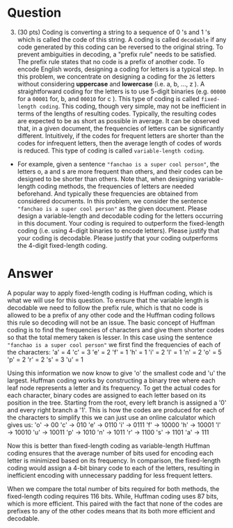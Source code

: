 # Question
3. (30 pts) Coding is converting a string to a sequence of 0 's and 1 's which is called the code of this string. A coding is called `decodable` if any code generated by this coding can be reversed to the original string. To prevent ambiguities in decoding, a "prefix rule" needs to be satisfied. The prefix rule states that no code is a prefix of another code. To encode English words, designing a coding for letters is a typical step. In this problem, we concentrate on designing a coding for the `26` letters without considering **uppercase** and **lowercase** (i.e. a, b, ..., z ). A straightforward coding for the letters is to use 5-digit binaries (e.g. `00000` for a `00001` for, b, and `00010` for c ). This type of coding is called `fixed-length coding`. This coding, though very simple, may not be inefficient in terms of the lengths of resulting codes. Typically, the resulting codes are expected to be as short as possible in average. It can be observed that, in a given document, the frequencies of letters can be significantly different. Intuitively, if the codes for frequent letters are shorter than the codes for infrequent letters, then the average length of codes of words is reduced. This type of coding is called `variable-length coding`.

- For example, given a sentence `"fanchao is a super cool person"`, the letters o, a and s are more frequent than others, and their codes can be designed to be shorter than others. Note that, when designing variable-length coding methods, the frequencies of letters are needed beforehand. And typically these frequencies are obtained from considered documents. In this problem, we consider the sentence `"fanchao is a super cool person"` as the given document. Please design a variable-length and decodable coding for the letters occurring in this document. Your coding is required to outperform the fixed-length coding (i.e. using 4-digit binaries to encode letters). Please justify that your coding is decodable. Please justify that your coding outperforms the 4-digit fixed-length coding.

# Answer
A popular way to apply fixed-length coding is Huffman coding, which is what we will use for this question. To ensure that the variable length is decodable we need to follow the prefix rule, which is that no code is allowed to be a prefix of any other code and the Huffman coding follows this rule so decoding will not be an issue. The basic concept of Huffman coding is to find the frequencies of characters and give them shorter codes so that the total memery taken is lesser. In this case using the sentence `"fanchao is a super cool person"` we first find the frequencies of each of the characters: 
'a' = 4 'c' = 3 'e' = 2 
'f' = 1 'h' = 1 'i' = 2
'l' = 1 'n' = 2 'o' = 5
'p' = 2 'r' = 2 's' = 3
'u' = 1

Using this information we now know to give 'o' the smallest code and 'u' the largest. Huffman coding works by constructing a binary tree where each leaf node represents a letter and its frequency. To get the actual codes for each character, binary codes are assigned to each letter based on its position in the tree. Starting from the root, every left branch is assigned a '0' and every right branch a '1'. This is how the codes are produced for each of the characters to simplify this we can just use an online calculator which gives us:
'o' → 00 'c' → 010 'e' → 0110
'i' → 0111 'f' → 10000 'h' → 10001
'l' → 10010 'u' → 10011 'p' → 1010 'n' → 1011
'r' → 1100 's' → 1101 'a' → 111

Now this is better than fixed-length coding as variable-length Huffman coding ensures that the average number of bits used for encoding each letter is minimized based on its frequency. In comparison, the fixed-length coding would assign a 4-bit binary code to each of the letters, resulting in inefficient encoding with unnecessary padding for less frequent letters.

When we compare the total number of bits required for both methods, the fixed-length coding requires 116 bits. While, Huffman coding uses 87 bits, which is more efficient. This paired with the fact that none of the codes are prefixes to any of the other codes means that its both more efficient and decodable.
